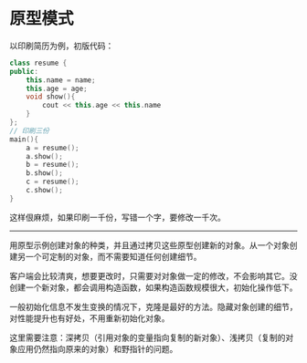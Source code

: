 # 原型模式

以印刷简历为例，初版代码：

```cpp
class resume {
public:
    this.name = name;
    this.age = age;
    void show(){
        cout << this.age << this.name
    }
};
// 印刷三份
main(){
    a = resume();
    a.show();
    b = resume();
    b.show();
    c = resume();
    c.show();
}
```

这样佷麻烦，如果印刷一千份，写错一个字，要修改一千次。

---

用原型示例创建对象的种类，并且通过拷贝这些原型创建新的对象。从一个对象创建另一个可定制的对象，而不需要知道任何创建细节。

客户端会比较清爽，想要更改时，只需要对对象做一定的修改，不会影响其它。没创建一个新对象，都会调用构造函数，如果构造函数规模很大，初始化操作低下。

一般初始化信息不发生变换的情况下，克隆是最好的方法。隐藏对象创建的细节，对性能提升也有好处，不用重新初始化对象。

这里需要注意：深拷贝（引用对象的变量指向复制的新对象）、浅拷贝（复制的对象应用仍然指向原来的对象）和野指针的问题。

